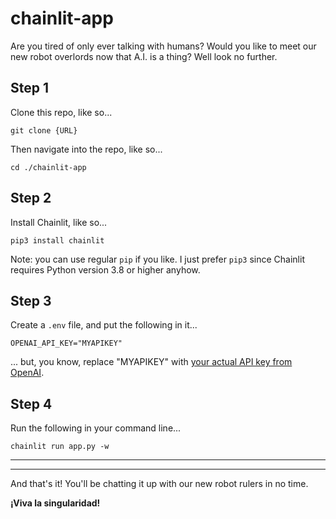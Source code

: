 # chainlit-app

Are you tired of only ever talking with humans? Would you like to meet our new robot overlords now that A.I. is a thing? Well look no further.

## Step 1

Clone this repo, like so...

```
git clone {URL}
```

Then navigate into the repo, like so...

```
cd ./chainlit-app
```

## Step 2

Install Chainlit, like so...

```
pip3 install chainlit
```

Note: you can use regular `pip` if you like. I just prefer `pip3` since Chainlit requires Python version 3.8 or higher anyhow.

## Step 3

Create a `.env` file, and put the following in it...

```
OPENAI_API_KEY="MYAPIKEY"
```

... but, you know, replace "MYAPIKEY" with [your actual API key from OpenAI](https://platform.openai.com/account/api-keys).

## Step 4

Run the following in your command line...

```
chainlit run app.py -w
```

---

---

And that's it! You'll be chatting it up with our new robot rulers in no time.

**¡Viva la singularidad!**
